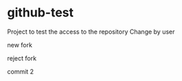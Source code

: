 # github-test

Project to test the access to the repository
Change by user

new fork

reject fork

commit 2
